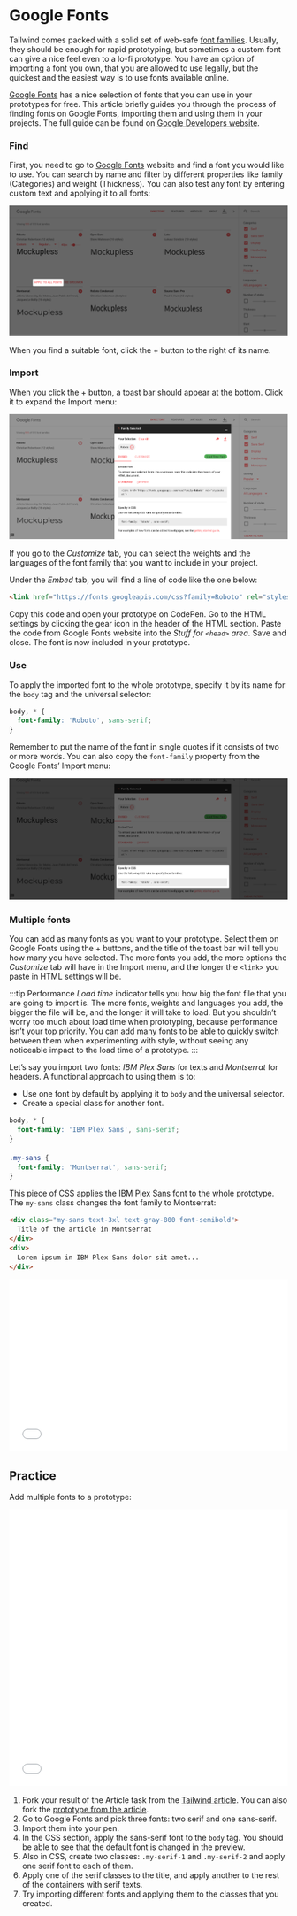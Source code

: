 # Google Fonts

Tailwind comes packed with a solid set of web-safe [font families](https://tailwindcss.com/docs/font-family/). Usually, they should be enough for rapid prototyping, but sometimes a custom font can give a nice feel even to a lo-fi prototype. You have an option of importing a font you own, that you are allowed to use legally, but the quickest and the easiest way is to use fonts available online.

[Google Fonts](https://fonts.google.com) has a nice selection of fonts that you can use in your prototypes for free. This article briefly guides you through the process of finding fonts on Google Fonts, importing them and using them in your projects. The full guide can be found on [Google Developers website](https://developers.google.com/fonts/docs/getting_started).

### Find

First, you need to go to [Google Fonts](https://fonts.google.com) website and find a font you would like to use. You can search by name and filter by different properties like family (Categories) and weight (Thickness). You can also test any font by entering custom text and applying it to all fonts:

![Google Fonts website screenshot, focus on Apply to all fonts button](./../media/fonts-1-f89eb103-b0ef-4191-a740-d6640817730a.png)

When you find a suitable font, click the + button to the right of its name. 

### Import

When you click the + button, a toast bar should appear at the bottom. Click it to expand the Import menu:

![Google Fonts website screenshot, Import menu expanded](./../media/fonts-2-418400cb-4b5b-4291-997e-8ced5d51d8b0.png)

If you go to the *Customize* tab, you can select the weights and the languages of the font family that you want to include in your project.

Under the *Embed* tab, you will find a line of code like the one below:

```html
<link href="https://fonts.googleapis.com/css?family=Roboto" rel="stylesheet">
```

Copy this code and open your prototype on CodePen. Go to the HTML settings by clicking the gear icon in the header of the HTML section. Paste the code from Google Fonts website into the *Stuff for `<head>` area*. Save and close. The font is now included in your prototype.

### Use

To apply the imported font to the whole prototype, specify it by its name for the `body` tag and the universal selector:

```css
body, * {
  font-family: 'Roboto', sans-serif;
}
```

Remember to put the name of the font in single quotes if it consists of two or more words. You can also copy the `font-family` property from the Google Fonts’ Import menu:

![Google Fonts website screenshot, Import menu expanded, focus on Specify in CSS section](./../media/fonts-3-4f554c15-677e-4508-98f6-4e93e173e136.png)

### Multiple  fonts

You can add as many fonts as you want to your prototype. Select them on Google Fonts using the + buttons, and the title of the toast bar will tell you how many you have selected. The more fonts you add, the more options the *Customize* tab will have in the Import menu, and the longer the `<link>` you paste in HTML settings will be.

:::tip Performance
*Load time* indicator tells you how big the font file that you are going to import is. The more fonts, weights and languages you add, the bigger the file will be, and the longer it will take to load. But you shouldn’t worry too much about load time when prototyping, because performance isn’t your top priority. You can add many fonts to be able to quickly switch between them when experimenting with style, without seeing any noticeable impact to the load time of a prototype.
:::

Let’s say you import two fonts: *IBM Plex Sans* for texts and *Montserrat* for headers. A functional approach to using them is to:

- Use one font by default by applying it to `body` and the universal selector.
- Create a special class for another font.

```css
body, * {
  font-family: 'IBM Plex Sans', sans-serif;
}

.my-sans {
  font-family: 'Montserrat', sans-serif;
}
```

This piece of CSS applies the IBM Plex Sans font to the whole prototype. The `my-sans` class changes the font family to Montserrat:

```html
<div class="my-sans text-3xl text-gray-800 font-semibold">
  Title of the article in Montserrat
</div>
<div>
  Lorem ipsum in IBM Plex Sans dolor sit amet...
</div>
```

<iframe height="311" style="width: 100%;" scrolling="no" title="Google Fonts—multiple" src="//codepen.io/andgordy/embed/gJwXjg/?height=311&theme-id=36403&default-tab=result" frameborder="no" allowtransparency="true" allowfullscreen="true">
  See the Pen <a href='https://codepen.io/andgordy/pen/gJwXjg/'>Google Fonts—multiple</a> by And Gordy
  (<a href='https://codepen.io/andgordy'>@andgordy</a>) on <a href='https://codepen.io'>CodePen</a>.
</iframe>

## Practice

Add multiple fonts to a prototype:

<iframe height="500" style="width: 100%;" scrolling="no" title="Flex—overflow—Task 1.1, Tailwind, Google Fonts" src="//codepen.io/andgordy/embed/yWPKjQ/?height=500&theme-id=36403&default-tab=result" frameborder="no" allowtransparency="true" allowfullscreen="true">
  See the Pen <a href='https://codepen.io/andgordy/pen/yWPKjQ/'>Flex—overflow—Task 1.1, Tailwind, Google Fonts</a> by And Gordy
  (<a href='https://codepen.io/andgordy'>@andgordy</a>) on <a href='https://codepen.io'>CodePen</a>.
</iframe>

1. Fork your result of the Article task from the [Tailwind article](./#article). You can also fork the [prototype from the article](https://codepen.io/andgordy/pen/pmdWqd).
2. Go to Google Fonts and pick three fonts: two serif and one sans-serif.
3. Import them into your pen.
4. In the CSS section, apply the sans-serif font to the `body` tag. You should be able to see that the default font is changed in the preview.
5. Also in CSS, create two classes: `.my-serif-1` and `.my-serif-2` and apply one serif font to each of them.
6. Apply one of the serif classes to the title, and apply another to the rest of the containers with serif texts.
7. Try importing different fonts and applying them to the classes that you created.